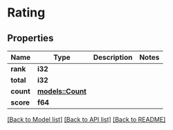 # Rating

## Properties

Name | Type | Description | Notes
------------ | ------------- | ------------- | -------------
**rank** | **i32** |  | 
**total** | **i32** |  | 
**count** | [**models::Count**](Count.md) |  | 
**score** | **f64** |  | 

[[Back to Model list]](../README.md#documentation-for-models) [[Back to API list]](../README.md#documentation-for-api-endpoints) [[Back to README]](../README.md)


